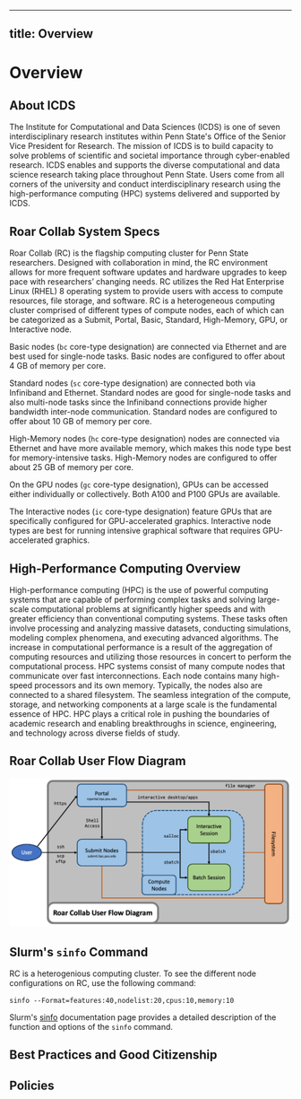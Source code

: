 
---
title: Overview
---

# Overview




## About ICDS

The Institute for Computational and Data Sciences (ICDS) is one of seven interdisciplinary research institutes within Penn State's Office of the Senior Vice President for Research. The mission of ICDS is to build capacity to solve problems of scientific and societal importance through cyber-enabled research. ICDS enables and supports the diverse computational and data science research taking place throughout Penn State. Users come from all corners of the university and conduct interdisciplinary research using the high-performance computing (HPC) systems delivered and supported by ICDS.


## Roar Collab System Specs

Roar Collab (RC) is the flagship computing cluster for Penn State researchers. Designed with collaboration in mind, the RC environment allows for more frequent software updates and hardware upgrades to keep pace with researchers’ changing needs. RC utilizes the Red Hat Enterprise Linux (RHEL) 8 operating system to provide users with access to compute resources, file storage, and software. RC is a heterogeneous computing cluster comprised of different types of compute nodes, each of which can be categorized as a Submit, Portal, Basic, Standard, High-Memory, GPU, or Interactive node.

Basic nodes (`bc` core-type designation) are connected via Ethernet and are best used for single-node tasks. Basic nodes are configured to offer about 4 GB of memory per core.

Standard nodes (`sc` core-type designation) are connected both via Infiniband and Ethernet. Standard nodes are good for single-node tasks and also multi-node tasks since the Infiniband connections provide higher bandwidth inter-node communication. Standard nodes are configured to offer about 10 GB of memory per core.

High-Memory nodes (`hc` core-type designation) nodes are connected via Ethernet and have more available memory, which makes this node type best for memory-intensive tasks. High-Memory nodes are configured to offer about 25 GB of memory per core.

On the GPU nodes (`gc` core-type designation), GPUs can be accessed either individually or collectively. Both A100 and P100 GPUs are available.

The Interactive nodes (`ic` core-type designation) feature GPUs that are specifically configured for GPU-accelerated graphics. Interactive node types are best for running intensive graphical software that requires GPU-accelerated graphics.


## High-Performance Computing Overview

High-performance computing (HPC) is the use of powerful computing systems that are capable of performing complex tasks and solving large-scale computational problems at significantly higher speeds and with greater efficiency than conventional computing systems. These tasks often involve processing and analyzing massive datasets, conducting simulations, modeling complex phenomena, and executing advanced algorithms. The increase in computational performance is a result of the aggregation of computing resources and utilizing those resources in concert to perform the computational process. HPC systems consist of many compute nodes that communicate over fast interconnections. Each node contains many high-speed processors and its own memory. Typically, the nodes also are connected to a shared filesystem. The seamless integration of the compute, storage, and networking components at a large scale is the fundamental essence of HPC. HPC plays a critical role in pushing the boundaries of academic research and enabling breakthroughs in science, engineering, and technology across diverse fields of study.


## Roar Collab User Flow Diagram

![RC User Flow Diagram](images/RCUserFlowDiagram.png)


## Slurm's `sinfo` Command

RC is a heterogenious computing cluster. To see the different node configurations on RC, use the following command:
```
sinfo --Format=features:40,nodelist:20,cpus:10,memory:10
```

Slurm's [sinfo](https://slurm.schedmd.com/sinfo.html) documentation page provides a detailed description of the function and options of the `sinfo` command.


## Best Practices and Good Citizenship




## Policies



